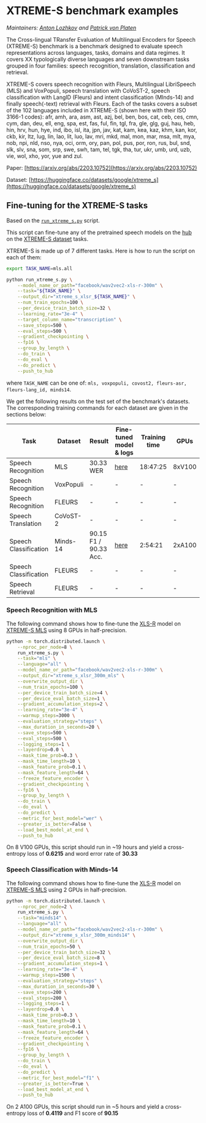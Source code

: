 <!---
Copyright 2022 The HuggingFace Team. All rights reserved.

Licensed under the Apache License, Version 2.0 (the "License");
you may not use this file except in compliance with the License.
You may obtain a copy of the License at

    http://www.apache.org/licenses/LICENSE-2.0

Unless required by applicable law or agreed to in writing, software
distributed under the License is distributed on an "AS IS" BASIS,
WITHOUT WARRANTIES OR CONDITIONS OF ANY KIND, either express or implied.
See the License for the specific language governing permissions and
limitations under the License.
-->

# XTREME-S benchmark examples

*Maintainers: [Anton Lozhkov](https://github.com/anton-l) and [Patrick von Platen](https://github.com/patrickvonplaten)*

The Cross-lingual TRansfer Evaluation of Multilingual Encoders for Speech (XTREME-S) benchmark is a benchmark designed to evaluate speech representations across languages, tasks, domains and data regimes. It covers XX typologically diverse languages and seven downstream tasks grouped in four families: speech recognition, translation, classification and retrieval.

XTREME-S covers speech recognition with Fleurs, Multilingual LibriSpeech (MLS) and VoxPopuli, speech translation with CoVoST-2, speech classification with LangID (Fleurs) and intent classification (MInds-14) and finally speech(-text) retrieval with Fleurs. Each of the tasks covers a subset of the 102 languages included in XTREME-S (shown here with their ISO 3166-1 codes): afr, amh, ara, asm, ast, azj, bel, ben, bos, cat, ceb, ces, cmn, cym, dan, deu, ell, eng, spa, est, fas, ful, fin, tgl, fra, gle, glg, guj, hau, heb, hin, hrv, hun, hye, ind, ibo, isl, ita, jpn, jav, kat, kam, kea, kaz, khm, kan, kor, ckb, kir, ltz, lug, lin, lao, lit, luo, lav, mri, mkd, mal, mon, mar, msa, mlt, mya, nob, npi, nld, nso, nya, oci, orm, ory, pan, pol, pus, por, ron, rus, bul, snd, slk, slv, sna, som, srp, swe, swh, tam, tel, tgk, tha, tur, ukr, umb, urd, uzb, vie, wol, xho, yor, yue and zul.

Paper: [https://arxiv.org/abs/2203.10752](https://arxiv.org/abs/2203.10752)

Dataset: [https://huggingface.co/datasets/google/xtreme_s](https://huggingface.co/datasets/google/xtreme_s)

## Fine-tuning for the XTREME-S tasks

Based on the [`run_xtreme_s.py`](https://github.com/huggingface/transformers/blob/main/examples/research_projects/xtreme-s/run_xtreme_s.py) script.

This script can fine-tune any of the pretrained speech models on the [hub](https://huggingface.co/models?pipeline_tag=automatic-speech-recognition) on the [XTREME-S dataset](https://huggingface.co/datasets/google/xtreme_s) tasks.

XTREME-S is made up of 7 different tasks. Here is how to run the script on each of them:

```bash
export TASK_NAME=mls.all

python run_xtreme_s.py \
    --model_name_or_path="facebook/wav2vec2-xls-r-300m" \
    --task="${TASK_NAME}" \
    --output_dir="xtreme_s_xlsr_${TASK_NAME}" \
    --num_train_epochs=100 \
    --per_device_train_batch_size=32 \
    --learning_rate="3e-4" \
    --target_column_name="transcription" \
    --save_steps=500 \
    --eval_steps=500 \
    --gradient_checkpointing \
    --fp16 \
    --group_by_length \
    --do_train \
    --do_eval \
    --do_predict \
    --push_to_hub
```

where `TASK_NAME` can be one of: `mls, voxpopuli, covost2, fleurs-asr, fleurs-lang_id, minds14`.

We get the following results on the test set of the benchmark's datasets. 
The corresponding training commands for each dataset are given in the sections below:

| Task                  | Dataset   | Result                | Fine-tuned model & logs                                            | Training time | GPUs   |
|-----------------------|-----------|-----------------------|--------------------------------------------------------------------|---------------|--------|
| Speech Recognition    | MLS       | 30.33 WER             | [here](https://huggingface.co/anton-l/xtreme_s_xlsr_300m_mls/)     | 18:47:25      | 8xV100 |
| Speech Recognition    | VoxPopuli | -                     | -                                                                  | -             | -      |
| Speech Recognition    | FLEURS    | -                     | -                                                                  | -             | -      |
| Speech Translation    | CoVoST-2  | -                     | -                                                                  | -             | -      |
| Speech Classification | Minds-14  | 90.15 F1 / 90.33 Acc. | [here](https://huggingface.co/anton-l/xtreme_s_xlsr_300m_minds14/) | 2:54:21       | 2xA100 |
| Speech Classification | FLEURS    | -                     | -                                                                  | -             | -      |
| Speech Retrieval      | FLEURS    | -                     | -                                                                  | -             | -      |

### Speech Recognition with MLS

The following command shows how to fine-tune the [XLS-R](https://huggingface.co/docs/transformers/main/model_doc/xls_r) model on [XTREME-S MLS](https://huggingface.co/datasets/google/xtreme_s#multilingual-librispeech-mls) using 8 GPUs in half-precision.

```bash
python -m torch.distributed.launch \
    --nproc_per_node=8 \
    run_xtreme_s.py \
    --task="mls" \
    --language="all" \
    --model_name_or_path="facebook/wav2vec2-xls-r-300m" \
    --output_dir="xtreme_s_xlsr_300m_mls" \
    --overwrite_output_dir \
    --num_train_epochs=100 \
    --per_device_train_batch_size=4 \
    --per_device_eval_batch_size=1 \
    --gradient_accumulation_steps=2 \
    --learning_rate="3e-4" \
    --warmup_steps=3000 \
    --evaluation_strategy="steps" \
    --max_duration_in_seconds=20 \
    --save_steps=500 \
    --eval_steps=500 \
    --logging_steps=1 \
    --layerdrop=0.0 \
    --mask_time_prob=0.3 \
    --mask_time_length=10 \
    --mask_feature_prob=0.1 \
    --mask_feature_length=64 \
    --freeze_feature_encoder \
    --gradient_checkpointing \
    --fp16 \
    --group_by_length \
    --do_train \
    --do_eval \
    --do_predict \
    --metric_for_best_model="wer" \
    --greater_is_better=False \
    --load_best_model_at_end \
    --push_to_hub
```

On 8 V100 GPUs, this script should run in ~19 hours and yield a cross-entropy loss of **0.6215** and word error rate of **30.33**

### Speech Classification with Minds-14

The following command shows how to fine-tune the [XLS-R](https://huggingface.co/docs/transformers/main/model_doc/xls_r) model on [XTREME-S MLS](https://huggingface.co/datasets/google/xtreme_s#intent-classification---minds-14) using 2 GPUs in half-precision.

```bash
python -m torch.distributed.launch \
    --nproc_per_node=2 \
    run_xtreme_s.py \
    --task="minds14" \
    --language="all" \
    --model_name_or_path="facebook/wav2vec2-xls-r-300m" \
    --output_dir="xtreme_s_xlsr_300m_minds14" \
    --overwrite_output_dir \
    --num_train_epochs=50 \
    --per_device_train_batch_size=32 \
    --per_device_eval_batch_size=8 \
    --gradient_accumulation_steps=1 \
    --learning_rate="3e-4" \
    --warmup_steps=1500 \
    --evaluation_strategy="steps" \
    --max_duration_in_seconds=30 \
    --save_steps=200 \
    --eval_steps=200 \
    --logging_steps=1 \
    --layerdrop=0.0 \
    --mask_time_prob=0.3 \
    --mask_time_length=10 \
    --mask_feature_prob=0.1 \
    --mask_feature_length=64 \
    --freeze_feature_encoder \
    --gradient_checkpointing \
    --fp16 \
    --group_by_length \
    --do_train \
    --do_eval \
    --do_predict \
    --metric_for_best_model="f1" \
    --greater_is_better=True \
    --load_best_model_at_end \
    --push_to_hub
```

On 2 A100 GPUs, this script should run in ~5 hours and yield a cross-entropy loss of **0.4119** and F1 score of **90.15**
